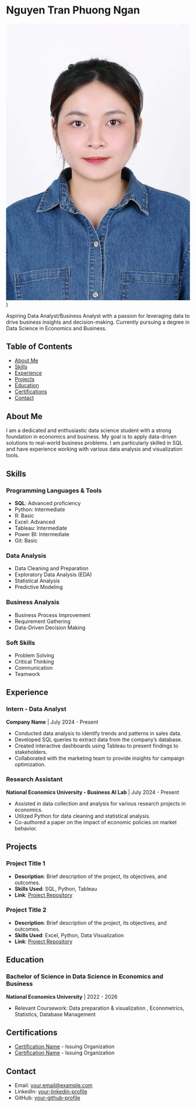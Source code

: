 # Nguyen Tran Phuong Ngan

![Profile Image](https://github.com/PhuongNgan1210/PhuongNgan1210/blob/c9be9235f52013c93a581158ffffa7f05d6b1a8c/IMG_6634.JPG))

Aspiring Data Analyst/Business Analyst with a passion for leveraging data to drive business insights and decision-making. Currently pursuing a degree in Data Science in Economics and Business.

## Table of Contents

- [About Me](#about-me)
- [Skills](#skills)
- [Experience](#experience)
- [Projects](#projects)
- [Education](#education)
- [Certifications](#certifications)
- [Contact](#contact)

## About Me

I am a dedicated and enthusiastic data science student with a strong foundation in economics and business. My goal is to apply data-driven solutions to real-world business problems. I am particularly skilled in SQL and have experience working with various data analysis and visualization tools.

## Skills

### Programming Languages & Tools
- **SQL**: Advanced proficiency
- Python: Intermediate
- R: Basic
- Excel: Advanced
- Tableau: Intermediate
- Power BI: Intermediate
- Git: Basic

### Data Analysis
- Data Cleaning and Preparation
- Exploratory Data Analysis (EDA)
- Statistical Analysis
- Predictive Modeling

### Business Analysis
- Business Process Improvement
- Requirement Gathering
- Data-Driven Decision Making

### Soft Skills
- Problem Solving
- Critical Thinking
- Communication
- Teamwork

## Experience

### Intern - Data Analyst
**Company Name** | July 2024 - Present
- Conducted data analysis to identify trends and patterns in sales data.
- Developed SQL queries to extract data from the company’s database.
- Created interactive dashboards using Tableau to present findings to stakeholders.
- Collaborated with the marketing team to provide insights for campaign optimization.

### Research Assistant
**National Economics University - Business AI Lab** | July 2024 - Present
- Assisted in data collection and analysis for various research projects in economics.
- Utilized Python for data cleaning and statistical analysis.
- Co-authored a paper on the impact of economic policies on market behavior.

## Projects

### Project Title 1
- **Description**: Brief description of the project, its objectives, and outcomes.
- **Skills Used**: SQL, Python, Tableau
- **Link**: [Project Repository](project-repo-link)

### Project Title 2
- **Description**: Brief description of the project, its objectives, and outcomes.
- **Skills Used**: Excel, Python, Data Visualization
- **Link**: [Project Repository](project-repo-link)

## Education

### Bachelor of Science in Data Science in Economics and Business
**National Economics University** | 2022 - 2026
- Relevant Coursework: Data preparation & visualization , Econometrics, Statistics, Database Management

## Certifications

- [Certification Name](certification-link) - Issuing Organization
- [Certification Name](certification-link) - Issuing Organization

## Contact

- Email: [your.email@example.com](mailto:your.email@example.com)
- LinkedIn: [your-linkedin-profile](https://www.linkedin.com/in/your-profile)
- GitHub: [your-github-profile](https://github.com/your-username)
